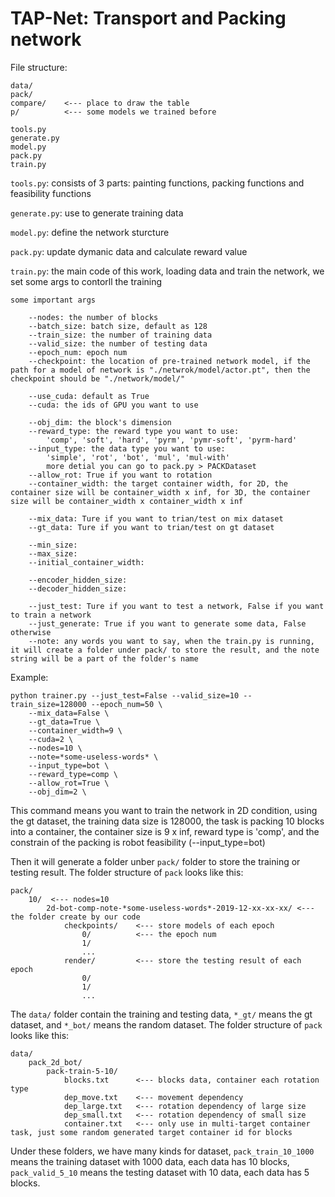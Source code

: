 # TAP-Net: Transport and Packing network

File structure:

    data/
    pack/
    compare/    <--- place to draw the table
    p/          <--- some models we trained before

    tools.py
    generate.py
    model.py
    pack.py
    train.py

`tools.py`: consists of 3 parts: painting functions, packing functions and feasibility functions

`generate.py`: use to generate training data

`model.py`: define the network sturcture

`pack.py`: update dymanic data and calculate reward value

`train.py`: the main code of this work, loading data and train the network, we set some args to contorll the training

    some important args
    
        --nodes: the number of blocks
        --batch_size: batch size, default as 128
        --train_size: the number of training data
        --valid_size: the number of testing data
        --epoch_num: epoch num
        --checkpoint: the location of pre-trained network model, if the path for a model of network is "./netwrok/model/actor.pt", then the checkpoint should be "./network/model/"

        --use_cuda: default as True
        --cuda: the ids of GPU you want to use

        --obj_dim: the block's dimension
        --reward_type: the reward type you want to use:
            'comp', 'soft', 'hard', 'pyrm', 'pymr-soft', 'pyrm-hard'
        --input_type: the data type you want to use:
            'simple', 'rot', 'bot', 'mul', 'mul-with'
            more detial you can go to pack.py > PACKDataset 
        --allow_rot: True if you want to rotation
        --container_width: the target container width, for 2D, the container size will be container_width x inf, for 3D, the container size will be container_width x container_width x inf
            
        --mix_data: Ture if you want to trian/test on mix dataset
        --gt_data: Ture if you want to trian/test on gt dataset

        --min_size:
        --max_size:
        --initial_container_width:

        --encoder_hidden_size:
        --decoder_hidden_size:

        --just_test: Ture if you want to test a network, False if you want to train a network
        --just_generate: True if you want to generate some data, False otherwise
        --note: any words you want to say, when the train.py is running, it will create a folder under pack/ to store the result, and the note string will be a part of the folder's name
        
Example:

    python trainer.py --just_test=False --valid_size=10 --train_size=128000 --epoch_num=50 \
        --mix_data=False \
        --gt_data=True \
        --container_width=9 \
        --cuda=2 \
        --nodes=10 \
        --note=*some-useless-words* \
        --input_type=bot \
        --reward_type=comp \
        --allow_rot=True \
        --obj_dim=2 \


This command means you want to train the network in 2D condition, using the gt dataset, the training data size is 128000, the task is packing 10 blocks into a container, the container size is 9 x inf, reward type is 'comp', and the constrain of the packing is robot feasibility (--input_type=bot)

Then it will generate a folder unber `pack/` folder to store the training or testing result.
The folder structure of `pack` looks like this:

    pack/
        10/  <--- nodes=10
            2d-bot-comp-note-*some-useless-words*-2019-12-xx-xx-xx/ <--- the folder create by our code
                checkpoints/    <--- store models of each epoch
                    0/          <--- the epoch num
                    1/
                    ...
                render/         <--- store the testing result of each epoch
                    0/  
                    1/
                    ...

The `data/` folder contain the training and testing data, `*_gt/` means the gt dataset, and `*_bot/` means the random dataset.
The folder structure of `pack` looks like this:

    data/
        pack_2d_bot/
            pack-train-5-10/
                blocks.txt      <--- blocks data, container each rotation type
                dep_move.txt    <--- movement dependency
                dep_large.txt   <--- rotation dependency of large size
                dep_small.txt   <--- rotation dependency of small size
                container.txt   <--- only use in multi-target container task, just some random generated target container id for blocks

Under these folders, we have many kinds for dataset, `pack_train_10_1000` means the training dataset with 1000 data, each data has 10 blocks, `pack_valid_5_10` means the testing dataset with 10 data, each data has 5 blocks.

